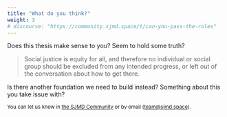 ```yaml
---
title: "What do you think?"
weight: 3
# discourse: "https://community.sjmd.space/t/can-you-pass-the-roles"
---
```


Does this thesis make sense to you? Seem to hold some truth?

>Social justice is equity for all, and therefore no individual or social group should be excluded from any intended progress, or left out of the conversation about how to get there.

Is there another foundation we need to build instead? Something about this you take issue with?

<small>You can let us know in [the SJMD Community](https://community.sjmd.space/t/isms-not-ists) or by email (team@sjmd.space).</small>
